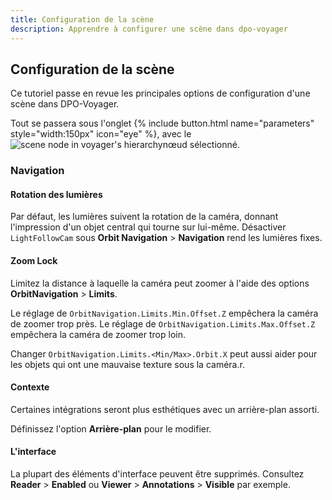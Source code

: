 ```yaml
---
title: Configuration de la scène
description: Apprendre à configurer une scène dans dpo-voyager
---
```



## Configuration de la scène

Ce tutoriel passe en revue les principales options de configuration d'une scène dans DPO-Voyager.

Tout se passera sous l'onglet {% include button.html name="parameters" style="width:150px" icon="eye" %}, avec le <img style="max-height:1.5rem" src="/assets/img/doc/scene_node.jpg" title="scene node" alt="scene node in voyager's hierarchy">nœud sélectionné.

### Navigation

#### Rotation des lumières

Par défaut, les lumières suivent la rotation de la caméra, donnant l'impression d'un objet central qui tourne sur lui-même. Désactiver `LightFollowCam` sous **Orbit Navigation** > **Navigation** rend les lumières fixes.

#### Zoom Lock

Limitez la distance à laquelle la caméra peut zoomer à l'aide des options **OrbitNavigation** > **Limits**.

Le réglage de `OrbitNavigation.Limits.Min.Offset.Z` empêchera la caméra de zoomer trop près.
Le réglage de `OrbitNavigation.Limits.Max.Offset.Z` empêchera la caméra de zoomer trop loin.

Changer `OrbitNavigation.Limits.<Min/Max>.Orbit.X` peut aussi aider pour les objets qui ont une mauvaise texture sous la caméra.r.

#### Contexte

Certaines intégrations seront plus esthétiques avec un arrière-plan assorti.

Définissez l'option **Arrière-plan** pour le modifier.


#### L'interface

La plupart des éléments d'interface peuvent être supprimés. Consultez **Reader** > **Enabled** ou **Viewer** > **Annotations** > **Visible** par exemple.